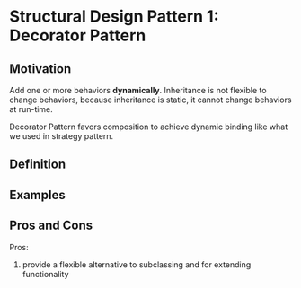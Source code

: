 # Structural Design Pattern 1: Decorator Pattern

## Motivation

Add one or more behaviors **dynamically**. Inheritance is not flexible to change behaviors, because inheritance is static, it cannot change behaviors at run-time. 

Decorator Pattern favors composition to achieve dynamic binding like what we used in strategy pattern. 


## Definition


## Examples


## Pros and Cons

Pros:

1. provide a flexible alternative to subclassing and for extending functionality

